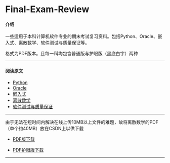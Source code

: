 # Final-Exam-Review

#### 介绍
一些适用于本科计算机软件专业的期末考试复习资料。包括Python、Oracle、嵌入式、离散数学、软件测试与质量保证等。

格式为PDF版本。且每一科均包含普通版与护眼版（黑底白字）两种

---
#### 阅读原文

* [Python](https://blog.csdn.net/Sherlooock/article/details/106253819)
* [Oracle](https://blog.csdn.net/Sherlooock/article/details/106349553)
* [嵌入式](https://blog.csdn.net/Sherlooock/article/details/106396437)
* [离散数学](https://blog.csdn.net/Sherlooock/article/details/115392090)
* [软件测试与质量保证](https://blog.csdn.net/Sherlooock/article/details/106397690)


---

由于无法在短时间内解决在线上传10MB以上文件的难题，故将离散数学的PDF（单个约40MB）放在CSDN上以供下载

* [PDF版下载](https://download.csdn.net/download/Sherlooock/16338882)

* [PDF护眼版下载](https://download.csdn.net/download/Sherlooock/16338951)

---

